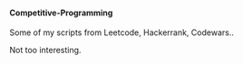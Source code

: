 #### Competitive-Programming

Some of my scripts from Leetcode, Hackerrank, Codewars..

Not too interesting.
